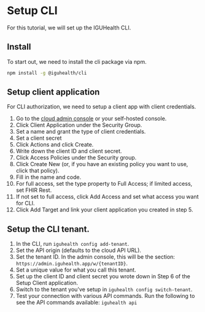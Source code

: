 # Setup CLI

For this tutorial, we will set up the IGUHealth CLI.

## Install​

To start out, we need to install the cli package via npm.

```bash
npm install -g @iguhealth/cli
```

## Setup client application ​

For CLI authorization, we need to setup a client app with client credentials.

1. Go to the [cloud admin console](https://admin.iguhealth.app/) or your self-hosted console.
2. Click Client Application under the Security Group.
3. Set a name and grant the type of client credentials.
4. Set a client secret
5. Click Actions and click Create.
6. Write down the client ID and client secret.
7. Click Access Policies under the Security group.
8. Click Create New (or, if you have an existing policy you want to use, click that policy).
9. Fill in the name and code.
10. For full access, set the type property to Full Access; if limited access, set FHIR Rest.
11. If not set to full access, click Add Access and set what access you want for CLI.
12. Click Add Target and link your client application you created in step 5.

## Setup the CLI tenant. ​

1. In the CLI, run `iguhealth config add-tenant`.
2. Set the API origin (defaults to the cloud API URL).
3. Set the tenant ID. In the admin console, this will be the section: `https://admin.iguhealth.app/w/{tenantID}`.
4. Set a unique value for what you call this tenant.
5. Set up the client ID and client secret you wrote down in Step 6 of the Setup Client application.
6. Switch to the tenant you've setup in `iguhealth config switch-tenant`.
7. Test your connection with various API commands. Run the following to see the API commands available: `iguhealth api`
